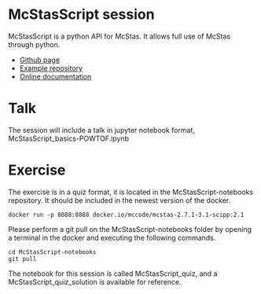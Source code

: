 # McStasScript session
McStasScript is a python API for McStas. It allows full use of McStas through python.
- [Github page](https://github.com/PaNOSC-ViNYL/McStasScript)
- [Example repository](https://github.com/PaNOSC-ViNYL/McStasScript-notebooks)
- [Online documentation](https://mads-bertelsen.github.io)

# Talk
The session will include a talk in jupyter notebook format, McStasScript_basics-POWTOF.ipynb

# Exercise
The exercise is in a quiz format, it is located in the McStasScript-notebooks repository. It should be included in the newest version of the docker.

```
docker run -p 8888:8888 docker.io/mccode/mcstas-2.7.1-3.1-scipp:2.1
```
Please perform a git pull on the McStasScript-notebooks folder by opening a terminal in the docker and executing the following commands.

```
cd McStasScript-notebooks
git pull
```

The notebook for this session is called McStasScript_quiz, and a McStasScript_quiz_solution is available for reference.


